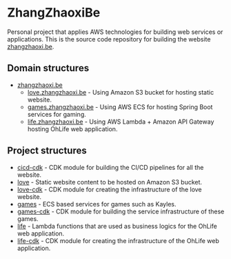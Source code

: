 # ZhangZhaoxiBe
Personal project that applies AWS technologies for building web services or applications. This is the source code repository for building the website [zhangzhaoxi.be](http://zhangzhaoxi.be). 

## Domain structures

* [zhangzhaoxi.be](http://zhangzhaoxi.be)
  * [love.zhangzhaoxi.be](http://love.zhangzhaoxi.be) - Using Amazon S3 bucket for hosting static website.
  * [games.zhangzhaoxi.be](http://games.zhangzhaoxi.be) - Using AWS ECS for hosting Spring Boot services for gaming.
  * [life.zhangzhaoxi.be](http://life.zhangzhaoxi.be) - Using AWS Lambda + Amazon API Gateway hosting OhLife web application.
  
## Project structures

* [cicd-cdk](cicd-cdk) - CDK module for building the CI/CD pipelines for all the website.
* [love](love) - Static website content to be hosted on Amazon S3 bucket.
* [love-cdk](love-cdk) - CDK module for creating the infrastructure of the love website.
* [games](games) - ECS based services for games such as Kayles.
* [games-cdk](games-cdk) - CDK module for building the service infrastructure of these games.
* [life](life) - Lambda functions that are used as business logics for the OhLife web application.
* [life-cdk](life-cdk) - CDK module for creating the infrastructure of the OhLife web application.